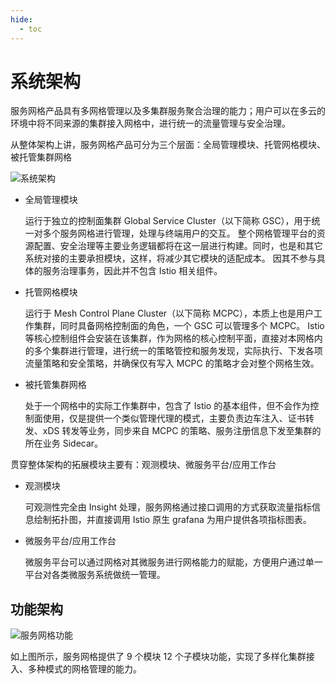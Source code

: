 ```yaml
---
hide:
  - toc
---
```


# 系统架构

服务网格产品具有多网格管理以及多集群服务聚合治理的能力；用户可以在多云的环境中将不同来源的集群接入网格中，进行统一的流量管理与安全治理。

从整体架构上讲，服务网格产品可分为三个层面：全局管理模块、托管网格模块、被托管集群网格

![系统架构](https://docs.daocloud.io/daocloud-docs-images/docs/mspider/images/architecture1.png)

- 全局管理模块

    运行于独立的控制面集群 Global Service Cluster（以下简称 GSC），⽤于统⼀对多个服务⽹格进⾏管理，处理与终端⽤户的交互。
    整个网格管理平台的资源配置、安全治理等主要业务逻辑都将在这⼀层进⾏构建。同时，也是和其它系统对接的主要承担模块，这样，将减少其它模块的适配成本。
    因其不参与具体的服务治理事务，因此并不包含 Istio 相关组件。

- 托管网格模块

    运行于 Mesh Control Plane Cluster（以下简称 MCPC），本质上也是用户工作集群，同时具备网格控制面的角色，一个 GSC 可以管理多个 MCPC。
    Istio 等核心控制组件会安装在该集群，作为网格的核心控制平面，直接对本网格内的多个集群进行管理，进行统一的策略管控和服务发现，实际执行、下发各项流量策略和安全策略，并确保仅有写入 MCPC 的策略才会对整个网格生效。

- 被托管集群网格

    处于一个网格中的实际工作集群中，包含了 Istio 的基本组件，但不会作为控制面使用，仅是提供一个类似管理代理的模式，主要负责边车注入、证书转发、xDS 转发等业务，同步来自 MCPC 的策略、服务注册信息下发至集群的所在业务 Sidecar。

贯穿整体架构的拓展模块主要有：观测模块、微服务平台/应用工作台

- 观测模块

    可观测性完全由 Insight 处理，服务网格通过接口调用的方式获取流量指标信息绘制拓扑图，并直接调用 Istio 原生 grafana 为用户提供各项指标图表。

- 微服务平台/应用工作台

    微服务平台可以通过网格对其微服务进行网格能力的赋能，方便用户通过单一平台对各类微服务系统做统一管理。

## 功能架构

![服务网格功能](https://docs.daocloud.io/daocloud-docs-images/docs/mspider/images/features.png)

如上图所示，服务网格提供了 9 个模块 12 个子模块功能，实现了多样化集群接入、多种模式的网格管理的能力。
